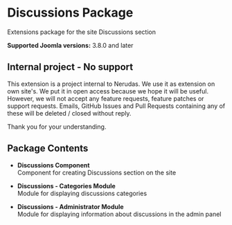 # Discussions Package
Extensions package for the site Discussions section

**Supported Joomla versions:** 3.8.0 and later  


## Internal project - No support
This extension is a project internal to Nerudas. We use it as extension on own site's. We put it in open access because we hope it will be useful. However, we will not accept any feature requests, feature patches or support requests. Emails, GitHub Issues and Pull Requests containing any of these will be deleted / closed without reply.

Thank you for your understanding.


## Package Contents
* **Discussions Component**  
Component for creating Discussions section on the site

* **Discussions - Categories Module**  
Module for displaying discussions categories

* **Discussions - Administrator Module**  
Module for displaying information about discussions in the admin panel